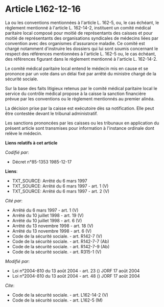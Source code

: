 # Article L162-12-16

La ou les conventions mentionnées à l'article L. 162-5, ou, le cas échéant, le règlement mentionné à l'article L. 162-14-2,
instituent un comité médical paritaire local composé pour moitié de représentants des caisses et pour moitié de représentants
des organisations syndicales de médecins liées par convention avec des organismes d'assurance maladie. Ce comité est chargé
notamment d'instruire les dossiers qui lui sont soumis concernant le respect des références mentionnées à l'article L. 162-5
ou, le cas échéant, des références figurant dans le règlement mentionné à l'article L. 162-14-2. 

Le comité médical paritaire local entend le médecin mis en cause et se prononce par un vote dans un délai fixé par arrêté du
ministre chargé de la sécurité sociale. 

Sur la base des faits litigieux retenus par le comité médical paritaire local le service du contrôle médical propose à la
caisse la sanction financière prévue par les conventions ou le règlement mentionnés au premier alinéa. 

La décision prise par la caisse est exécutoire dès sa notification. Elle peut être contestée devant le tribunal
administratif. 

Les sanctions prononcées par les caisses ou les tribunaux en application du présent article sont transmises pour information
à l'instance ordinale dont relève le médecin.

**Liens relatifs à cet article**

_Codifié par_:

  - Décret n°85-1353 1985-12-17

**Liens**:

  - TXT_SOURCE: Arrêté du 6 mars 1997
  - TXT_SOURCE: Arrêté du 6 mars 1997 - art. 1 (V)
  - TXT_SOURCE: Arrêté du 6 mars 1997 - art. 2 (V)

_Cité par_:

  - Arrêté du 6 mars 1997 - art. 1 (V)
  - Arrêté du 10 juillet 1998 - art. 19 (V)
  - Arrêté du 10 juillet 1998 - art. 6 (V)
  - Arrêté du 13 novembre 1998 - art. 18 (V)
  - Arrêté du 13 novembre 1998 - art. 6 (V)
  - Code de la sécurité sociale. - art. R142-7 (V)
  - Code de la sécurité sociale. - art. R142-7-7 (Ab)
  - Code de la sécurité sociale. - art. R142-7-9 (Ab)
  - Code de la sécurité sociale. - art. R315-1 (V)

_Modifié par_:

  - Loi n°2004-810 du 13 août 2004 - art. 23 () JORF 17 août 2004
  - Loi n°2004-810 du 13 août 2004 - art. 48 () JORF 17 août 2004

_Cite_:

  - Code de la sécurité sociale. - art. L162-14-2 (V)
  - Code de la sécurité sociale. - art. L162-5 (M)
